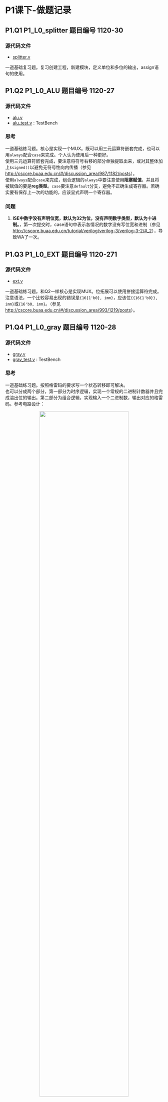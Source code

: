 # P1课下-做题记录

## P1.Q1 P1_L0_splitter 题目编号 1120-30

### 源代码文件
- [splitter.v](https://gitee.com/ap0stader/CO_2023_Fall/blob/main/2_P1/ISE/P1_Q1/splitter.v)

一道基础复习题。复习创建工程，新建模块，定义单位和多位的输出，assign语句的使用。


## P1.Q2 P1_L0_ALU 题目编号 1120-27

### 源代码文件
- [alu.v](https://gitee.com/ap0stader/CO_2023_Fall/blob/main/2_P1/ISE/P1_Q2/alu.v)
- [alu_test.v](https://gitee.com/ap0stader/CO_2023_Fall/blob/main/2_P1/ISE/P1_Q2/alu_test.v) : TestBench

### 思考
一道基础练习题。核心是实现一个MUX。既可以用三元运算符嵌套完成，也可以用`always`配合`case`来完成。个人认为使用后一种更好。  
使用三元运算符嵌套完成，要注意将符号右移的部分单独提取出来，或对其整体加上`$signed()`以避免无符号性向内传播（参见<http://cscore.buaa.edu.cn/#/discussion_area/987/1182/posts>）。  
使用`always`配合`case`来完成，组合逻辑的`always`中要注意使用**阻塞赋值**，并且将被赋值的要是**reg类型**。`case`要注意`default`分支，避免不正确生成寄存器。若确实要有保存上一次的功能的，应该显式声明一个寄存器。

### 问题
1. **ISE中数字没有声明位宽，默认为32为位，没有声明数字类型，默认为十进制。**，第一次提交时，case语句中表示各情况的数字没有写位宽和进制（参见<http://cscore.buaa.edu.cn/tutorial/verilog/verilog-3/verilog-3-2/#_2>），导致WA了一次。


## P1.Q3 P1_L0_EXT 题目编号 1120-271

### 源代码文件
- [ext.v](https://gitee.com/ap0stader/CO_2023_Fall/blob/main/2_P1/ISE/P1_Q3/ext.v)

一道基础练习题。和Q2一样核心是实现MUX。位拓展可以使用拼接运算符完成。注意语法，一个比较容易出现的错误是`{16{1'b0}, imm}`，应该位`{{16{1'b0}}, imm}`或`{16'b0, imm}`。（参见<http://cscore.buaa.edu.cn/#/discussion_area/993/1219/posts>）。


## P1.Q4 P1_L0_gray 题目编号 1120-28

### 源代码文件
- [gray.v](https://gitee.com/ap0stader/CO_2023_Fall/blob/main/2_P1/ISE/P1_Q4/gray.v)
- [gray_test.v](https://gitee.com/ap0stader/CO_2023_Fall/blob/main/2_P1/ISE/P1_Q4/gray_test.v) : TestBench

### 思考
一道基础练习题。按照格雷码的要求写一个状态转移即可解决。  
也可以分成两个部分，第一部分为时序逻辑，实现一个常规的二进制计数器并且完成溢出位的输出。第二部分为组合逻辑，实现输入一个二进制数，输出对应的格雷码。参考电路设计：
<center><img src="../Image/5/001.png" width="75%"></center>

### 问题
1. 第一次提交时，没有考虑使能信号En，导致WA了一次。这个问题在仿真时进行检查ISE并没有明显的警告。但是在综合时ISE会有警告`Input <En> is never used.`。


## P1.Q5 P1_L0_表达式状态机 题目编号 1120-24

### 源代码文件
- [expr.v](https://gitee.com/ap0stader/CO_2023_Fall/blob/main/2_P1/ISE/P1_Q5/expr.v)

### 思考
根据题目描述，本题要求实现**Moore型状态机**。按照序列输入判断型状态机的设计方法设计状态和转移，合并重复状态后，按照状态机模板进行编写即可。  
本人比较习惯的写法是“两段式状态机”，但是与教程不同。是一段是次态逻辑和状态转移，一段是输出逻辑。  

### 异步复位
1. 在[Verilog 代码规范](http://cscore.buaa.edu.cn/tutorial/verilog/verilog-5/verilog-coding-standard/)中指出，一个信号应只在一个 always块中赋值。如果一个信号在多个`always`块中赋值，其结果是不可预测的。故以下的写法是不合理的
    ```Verilog
    always @(posedge clk) begin
        // 次态逻辑
    end

    always @(posedge clr) begin
        // 实现清零
    end
    ```
2. 应该让一个`always`块对`clk`和`clr`两个信号的上升沿同时敏感。在`always`块中判断`clr`的是否为高电平决定是否进行复位。
3. 这样的设计方法虽然同时也对`clk`的上升沿敏感，但是并不会导致所谓的`clr`信号多个周期都为高，但是复位只能在一个周期内有效的问题（本人曾在这个问题上错误地给其他同学解答，参见<http://cscore.buaa.edu.cn/#/discussion_area/980/1355/posts>）。因为就算`clk`上升沿来临，若此时`clr`仍为高电平，依然会执行的是复位的语句而非状态转移的语句。

### 状态设计原稿
<center><img src="../Image/5/002.jpg" width="100%"></center>

### 问题
1. 第一次提交时，考虑到可能用`always`块来改变输出out，故提前将其修改为reg类型。但最后使用了`assign`语句，但是并没有将其修改为wire类型，导致平台报错`We got no valid output.`，WA了一次。另外，出现了这个错误时，ISE会报警告`Target <out> of concurrent assignment or output port connection should be a net type.`。


## P1.附加题 P1_L1_BlockChecker 题目编号 1120-406

### 源代码文件
- [BlockChecker](https://gitee.com/ap0stader/CO_2023_Fall/blob/main/2_P1/ISE/P1_BlockChecker/BlockChecker.v)
- [BlockChecker_test.v](https://gitee.com/ap0stader/CO_2023_Fall/blob/main/2_P1/ISE/P1_BlockChecker/BlockChecker_test.v) : TestBench

### 思考
1. 

### 状态设计原稿
<center><img src="../Image/5/003.jpg" width="100%"></center>

### 问题
1. **习惯型的给case语句的每个情况的后面写上begin-end块**，就像C语言if、for就算只有单条语句也写上大括号。后者可以避免因为要变成多条语句时可能没有把后面加上的循环上的问题。前者可以省去将近一个小时的面对着`syntax error near if`、`syntxt error near ;`这样难以理解分析的错误。
    - 具体来说：类似C语言，case语句的一个情况只能执行一条语句或者一个语句块。
    - 这样写是合法的，整个if-elseif-else会被认为是一个语句块
        ```Verilog
            case (status) :
                `S0:
                if () begin
                    // do something
                end
                else if() begin
                    // do something
                end
                else begin
                    // do something
                end
        ```
    - 这样写是不合法的，因为case语句的每种情况只能执行一条语句或一个语句块，编译器无法理解除了第一条语句之外的所有语句，但是ISE只会报在第一条语句的分号附近或者if附近有语法错误，还是难以理解的。
        ```Verilog
            case (status) :
                `S0:
                // do something
                if () begin
                    // do something
                end
                else begin
                    // do something
                end
                if() begin
                    // do something
                end
                else begin
                    // do something
                end
        ```
    - 所以搭建case语句的框架的时候习惯性写上begin-end
        ```Verilog
            case (status) :
                `S0: begin
                    // do something
                end
                `S1: begin
                    // do something
                end
                default: begin
                    // do something
                end
        ```
